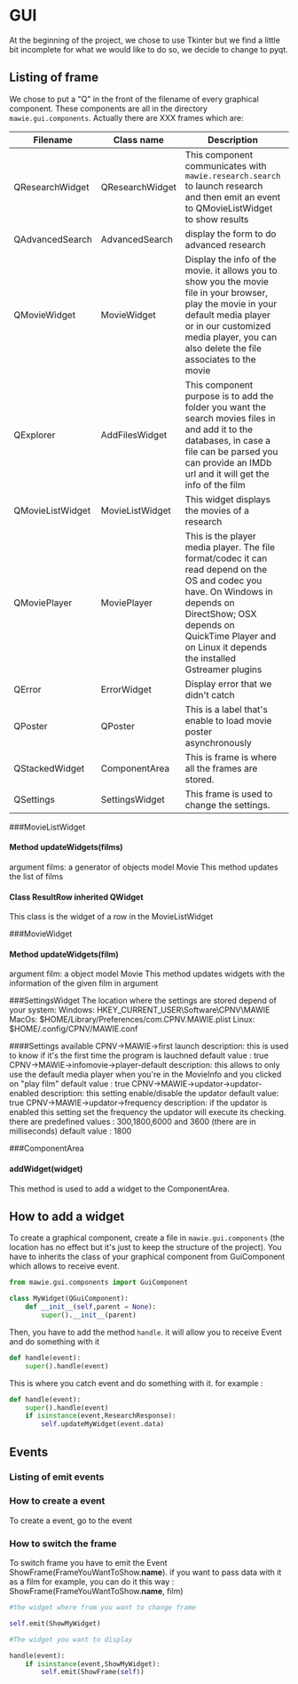 # GUI
At the beginning of the project, we chose to use Tkinter but we find a little bit incomplete for what we would  like to do
so, we decide to change to pyqt.

## Listing of frame
We chose to put a "Q" in the front of the filename of every graphical component. These components are all in the
directory ``` mawie.gui.components ```.
Actually there are XXX frames which are:

Filename | Class name | Description | Inherits|
---------|------------|-------------|---------|
QResearchWidget|QResearchWidget| This component communicates with ```mawie.research.search```  to launch research and then emit an event to QMovieListWidget to show results|
QAdvancedSearch|AdvancedSearch|display the form to do advanced research
QMovieWidget|MovieWidget| Display the info of the movie. it allows you to show you the movie file in your browser, play the movie in your default media player or in our customized media player, you can also delete the file associates to the movie|
QExplorer|AddFilesWidget| This component purpose is to add the folder you want the search movies files in and add it to the databases, in case a file can be parsed you can provide an IMDb url and it will get the info of the film|
QMovieListWidget|MovieListWidget| This widget displays the movies of a research|
QMoviePlayer| MoviePlayer| This is the player media player. The file format/codec it can read depend on the OS and codec you have. On Windows in depends on DirectShow; OSX depends on QuickTime Player and on Linux it depends  the installed Gstreamer plugins|
QError|ErrorWidget|Display error that we didn't catch|
QPoster|QPoster| This is a label that's enable to load movie poster asynchronously
QStackedWidget|ComponentArea|This is frame is where all the frames are stored.
QSettings|SettingsWidget| This frame is used to change the settings.

###MovieListWidget
#### Method updateWidgets(films)
argument films: a generator of objects model Movie
This method updates the list of films

#### Class ResultRow inherited QWidget
This class is the widget of a row in the MovieListWidget

###MovieWidget
#### Method updateWidgets(film)
argument film: a object model Movie
This method updates widgets with the information of the given film in argument

###SettingsWidget
The location where the settings are stored depend of your system:
Windows: HKEY_CURRENT_USER\Software\CPNV\MAWIE
MacOs: $HOME/Library/Preferences/com.CPNV.MAWIE.plist
Linux: $HOME/.config/CPNV/MAWIE.conf

####Settings available
CPNV->MAWIE->first launch
description: this is used to know if it's the first time the program is lauchned
default value : true
CPNV->MAWIE->infomovie->player-default
description: this allows to only use the default media player when you're in the MovieInfo and you clicked on "play film"
default value : true
CPNV->MAWIE->updator->updator-enabled
description: this setting enable/disable the updator
default value: true
CPNV->MAWIE->updator->frequency
description: if the updator is enabled this setting set the frequency the updator will execute its checking.
there are predefined values : 300,1800,6000 and 3600 (there are in milliseconds)
default value : 1800  


###ComponentArea
#### addWidget(widget)
This method is used to add a widget to the ComponentArea.


## How to add a widget
To create a graphical component, create a file in ```mawie.gui.components``` (the location has no effect but it's just to keep the structure of the project).
You have to inherits the class of your graphical component from GuiComponent which allows to receive event. 
```Python
from mawie.gui.components import GuiComponent

class MyWidget(QGuiComponent):
    def __init__(self,parent = None):
        super().__init__(parent)
```

Then, you have to add the method ```handle```. it will allow you to receive Event and do something with it
```Python
def handle(event):
    super().handle(event)
```
This is where you catch event and do something with it. for example :
```Python
def handle(event):
    super().handle(event)
    if isinstance(event,ResearchResponse):
        self.updateMyWidget(event.data)

```
## Events
### Listing of emit events
### How to create a event
To create a event, go to the event




### How to switch the frame
To switch frame you have to emit the Event ShowFrame(FrameYouWantToShow.__name__). if you want to pass data with it as a film
for example, you can do it this way : ShowFrame(FrameYouWantToShow.__name__, film)


```Python
#the widget where from you want to change frame

self.emit(ShowMyWidget)
```
```Python
#The widget you want to display

handle(event):
    if isinstance(event,ShowMyWidget):
        self.emit(ShowFrame(self))
    
```





